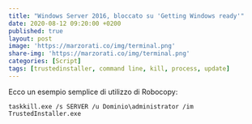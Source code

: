 ```yaml
---
title: "Windows Server 2016, bloccato su 'Getting Windows ready'"
date: 2020-08-12 09:20:00 +0200
published: true
layout: post
image: 'https://marzorati.co/img/terminal.png'
share-img: 'https://marzorati.co/img/terminal.png'
categories: [Script]
tags: [trustedinstaller, command line, kill, process, update]
---
```

Ecco un esempio semplice di utilizzo di Robocopy:   
~~~batch
taskkill.exe /s SERVER /u Dominio\administrator /im TrustedInstaller.exe
~~~